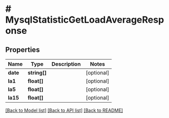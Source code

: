 # # MysqlStatisticGetLoadAverageResponse

## Properties

Name | Type | Description | Notes
------------ | ------------- | ------------- | -------------
**date** | **string[]** |  | [optional]
**la1** | **float[]** |  | [optional]
**la5** | **float[]** |  | [optional]
**la15** | **float[]** |  | [optional]

[[Back to Model list]](../../README.md#models) [[Back to API list]](../../README.md#endpoints) [[Back to README]](../../README.md)
